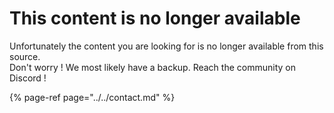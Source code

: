 # This content is no longer available

Unfortunately the content you are looking for is no longer available from this source.  
Don't worry ! We most likely have a backup. Reach the community on Discord !

{% page-ref page="../../contact.md" %}

